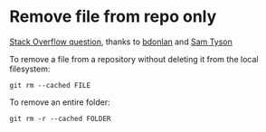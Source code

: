 # Remove file from repo only

[Stack Overflow question](http://stackoverflow.com/questions/1143796/git-remove-a-file-from-the-repository-without-deleting-it-from-the-local-filesy), thanks to [bdonlan](http://stackoverflow.com/users/36723/bdonlan) and [Sam Tyson](http://stackoverflow.com/users/194044/sam-tyson)

To remove a file from a repository without deleting it from the local filesystem:

	git rm --cached FILE

To remove an entire folder:

	git rm -r --cached FOLDER